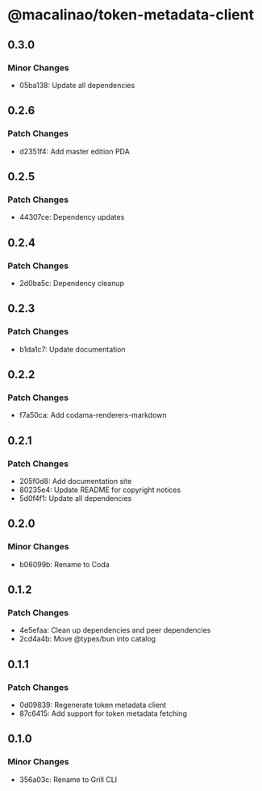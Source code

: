 # @macalinao/token-metadata-client

## 0.3.0

### Minor Changes

- 05ba138: Update all dependencies

## 0.2.6

### Patch Changes

- d2351f4: Add master edition PDA

## 0.2.5

### Patch Changes

- 44307ce: Dependency updates

## 0.2.4

### Patch Changes

- 2d0ba5c: Dependency cleanup

## 0.2.3

### Patch Changes

- b1da1c7: Update documentation

## 0.2.2

### Patch Changes

- f7a50ca: Add codama-renderers-markdown

## 0.2.1

### Patch Changes

- 205f0d8: Add documentation site
- 80235e4: Update README for copyright notices
- 5d0f4f1: Update all dependencies

## 0.2.0

### Minor Changes

- b06099b: Rename to Coda

## 0.1.2

### Patch Changes

- 4e5efaa: Clean up dependencies and peer dependencies
- 2cd4a4b: Move @types/bun into catalog

## 0.1.1

### Patch Changes

- 0d09839: Regenerate token metadata client
- 87c6415: Add support for token metadata fetching

## 0.1.0

### Minor Changes

- 356a03c: Rename to Grill CLI
